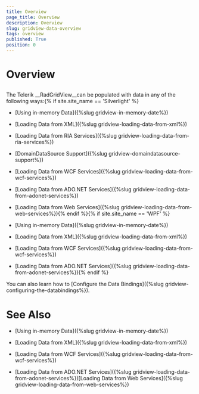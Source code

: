 ```yaml
---
title: Overview
page_title: Overview
description: Overview
slug: gridview-data-overview
tags: overview
published: True
position: 0
---
```


# Overview



## 

The Telerik __RadGridView__can be populated with data in any of the following ways:{% if site.site_name == 'Silverlight' %}

* [Using in-memory Data]({%slug gridview-in-memory-date%})

* [Loading Data from XML]({%slug gridview-loading-data-from-xml%})

* [Loading Data from RIA Services]({%slug gridview-loading-data-from-ria-services%})

* [DomainDataSource Support]({%slug gridview-domaindatasource-support%})

* [Loading Data from WCF Services]({%slug gridview-loading-data-from-wcf-services%})

* [Loading Data from ADO.NET Services]({%slug gridview-loading-data-from-adonet-services%})

* [Loading Data from Web Services]({%slug gridview-loading-data-from-web-services%}){% endif %}{% if site.site_name == 'WPF' %}

* [Using in-memory Data]({%slug gridview-in-memory-date%})

* [Loading Data from XML]({%slug gridview-loading-data-from-xml%})

* [Loading Data from WCF Services]({%slug gridview-loading-data-from-wcf-services%})

* [Loading Data from ADO.NET Services]({%slug gridview-loading-data-from-adonet-services%}){% endif %}

You can also learn how to [Configure the Data Bindings]({%slug gridview-configuring-the-databindings%}).

# See Also

 * [Using in-memory Data]({%slug gridview-in-memory-date%})

 * [Loading Data from XML]({%slug gridview-loading-data-from-xml%})

 * [Loading Data from WCF Services]({%slug gridview-loading-data-from-wcf-services%})

 * [Loading Data from ADO.NET Services]({%slug gridview-loading-data-from-adonet-services%})[Loading Data from Web Services]({%slug gridview-loading-data-from-web-services%})
